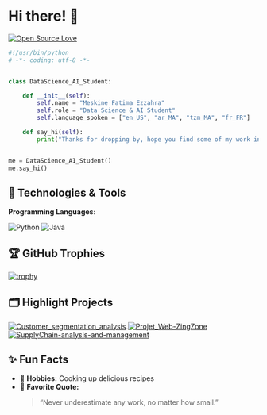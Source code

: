 # Hi there! 👋

[![Open Source Love](https://badges.frapsoft.com/os/v1/open-source.svg?v=102)](https://github.com/ellerbrock/open-source-badge/)

```python
#!/usr/bin/python
# -*- coding: utf-8 -*-


class DataScience_AI_Student:

    def __init__(self):
        self.name = "Meskine Fatima Ezzahra"
        self.role = "Data Science & AI Student"
        self.language_spoken = ["en_US", "ar_MA", "tzm_MA", "fr_FR"]

    def say_hi(self):
        print("Thanks for dropping by, hope you find some of my work interesting.")


me = DataScience_AI_Student()
me.say_hi()
```


## 🔧 Technologies & Tools

**Programming Languages:**

![Python](https://img.shields.io/badge/Code-Python-informational?style=flat&logo=python&logoColor=white&color=6aa6f8)
![Java](https://img.shields.io/badge/Code-Java-informational?style=flat&logo=openjdk&logoColor=white&color=6aa6f8)


<!-- ## &#x1f4c8; GitHub Stats

<a href="https://github.com/Zhenye-Na/Zhenye-Na">
  <img align="center" src="https://github-readme-stats.vercel.app/api/top-langs/?username=zhenye-na&hide=c%2B%2B,c,matlab,assembly&title_color=6aa6f8&text_color=8a919a&icon_color=6aa6f8&bg_color=22272e" alt="Zhenye's GitHub Stats" />
</a>

<a href="https://github.com/Zhenye-Na/Zhenye-Na">
  <img align="center" src="https://github-readme-stats.vercel.app/api?username=zhenye-na&show_icons=true&line_height=27&count_private=true&title_color=6aa6f8&text_color=8a919a&icon_color=6aa6f8&bg_color=22272e" alt="Zhenye's GitHub Stats" />
</a> -->

## 🏆 GitHub Trophies

[![trophy](https://github-profile-trophy.vercel.app/?username=Fzmes&theme=nord&column=7)](https://github.com/ryo-ma/github-profile-trophy)
## 🗂️ Highlight Projects

<a href="https://github.com/Fzmes/Customer_segmentation_analysis">
  <img align="center" src="https://github-readme-stats.vercel.app/api/pin/?username=Fzmes&repo=Customer_segmentation_analysis&show_icons=true&line_height=27&title_color=6aa6f8&text_color=8a919a&icon_color=6aa6f8&bg_color=22272e" alt="Customer_segmentation_analysis" />
</a>

<a href="https://github.com/Fzmes/Projet_Web-ZingZone">
  <img align="center" src="https://github-readme-stats.vercel.app/api/pin/?username=Fzmes&repo=Projet_Web-ZingZone&show_icons=true&line_height=27&title_color=6aa6f8&text_color=8a919a&icon_color=6aa6f8&bg_color=22272e" alt="Projet_Web-ZingZone" />
</a>
<a href="https://github.com/Fzmes/SupplyChain-analysis-and-management">
  <img align="center" src="https://github-readme-stats.vercel.app/api/pin/?username=Fzmes&repo=SupplyChain-analysis-and-management&show_icons=true&line_height=27&title_color=6aa6f8&text_color=8a919a&icon_color=6aa6f8&bg_color=22272e" alt="SupplyChain-analysis-and-management" />
</a>

## ✨ Fun Facts

- 🍳 **Hobbies:** Cooking up delicious recipes
- 💬 **Favorite Quote:**  
  > “Never underestimate any work, no matter how small.”

<!--
**Fzmes/Fzmes** is a ✨ _special_ ✨ repository because its `README.md` (this file) appears on your GitHub profile.

Here are some ideas to get you started:

- 🔭 I’m currently working on ...
- 🌱 I’m currently learning ...
- 👯 I’m looking to collaborate on ...
- 🤔 I’m looking for help with ...
- 💬 Ask me about ...
- 📫 How to reach me: ...
- 😄 Pronouns: ...
- ⚡ Fun fact: ...
-->
